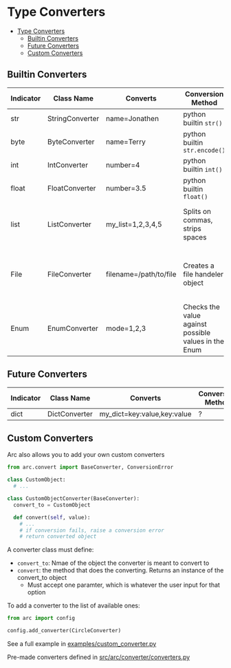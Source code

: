 # Type Converters
- [Type Converters](#type-converters)
  - [Builtin Converters](#builtin-converters)
  - [Future Converters](#future-converters)
  - [Custom Converters](#custom-converters)




## Builtin Converters
| Indicator | Class Name      | Converts               | Conversion Method                                    | Other Notes                                          |
| --------- | --------------- | ---------------------- | ---------------------------------------------------- | ---------------------------------------------------- |
| str       | StringConverter | name=Jonathen          | python builtin `str()`                               |
| byte      | ByteConverter   | name=Terry             | python builtin `str.encode()`                        |
| int       | IntConverter    | number=4               | python builtin `int()`                               |
| float     | FloatConverter  | number=3.5             | python builtin `float()`                             |
| list      | ListConverter   | my_list=1,2,3,4,5      | Splits on commas, strips spaces                      | Use the generic List[\<type\>] for nested conversion |
| File      | FileConverter   | filename=/path/to/file | Creates a file handeler object                       | Specify file mode: File[File.<WRITE, READ, APPEND>]  |
| Enum      | EnumConverter   | mode=1,2,3             | Checks the value against possible values in the Enum |

## Future Converters
| Indicator | Class Name    | Converts                    | Conversion Method |
| --------- | ------------- | --------------------------- | ----------------- |
| dict      | DictConverter | my_dict=key:value,key:value | ?                 |


## Custom Converters
Arc also allows you to add your own custom converters

```py
from arc.convert import BaseConverter, ConversionError

class CustomObject:
  # ...

class CustomObjectConverter(BaseConverter):
  convert_to = CustomObject

  def convert(self, value):
    # ...
    # if conversion fails, raise a conversion error
    # return converted object
```
A converter class must define:
- `convert_to`: Nmae of the object the converter is meant to convert to
- `convert`: the method that does the converting. Returns an instance of the convert_to object
  - Must accept one paramter, which is whatever the user input for that option

To add a converter to the list of available ones:
```py
from arc import config

config.add_converter(CircleConverter)
```

See a full example in [examples/custom_converter.py](/examples/custom_converter.py)

Pre-made converters defined in [src/arc/converter/converters.py](/src/arc/converter/converters.py)

